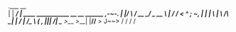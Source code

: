 .___        __                                          
|   | _____/  |_  ____   ___________ __ __  ______      ,-~-.
|   |/    \   __\/ __ \_/ ___\_  __ \  |  \/  ___/     < ^ ; ~, 
|   |   |  \  | \  ___/\  \___|  | \/  |  /\___ \       (_  _, 
|___|___|  /__|  \___  >\___  >__|  |____//____  >       J~~>
         \/          \/     \/                  \/
               
